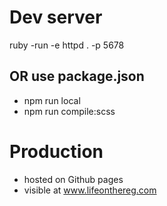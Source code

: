 # Dev server
ruby -run -e httpd . -p 5678

## OR use package.json
* npm run local
* npm run compile:scss

# Production
* hosted on Github pages
* visible at www.lifeonthereg.com
